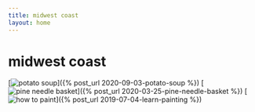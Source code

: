 ```yaml
---
title: midwest coast
layout: home
---
```


# midwest coast

[![potato soup](https://res.cloudinary.com/dgmi7k39d/image/upload/w_200,ar_1:1,c_fill,g_auto/v1600197786/midwestcoast/potato-soup.jpg)]({% post_url 2020-09-03-potato-soup %})
[![pine needle basket](https://res.cloudinary.com/dgmi7k39d/image/upload/w_200,ar_1:1,c_fill,g_auto/v1600198151/midwestcoast/pine-needle-basket.jpg)]({% post_url 2020-03-25-pine-needle-basket %})
[![how to paint](https://res.cloudinary.com/dgmi7k39d/image/upload/w_200,ar_1:1,c_fill,g_auto/v1600198149/midwestcoast/blueberries-painting.jpg)]({% post_url 2019-07-04-learn-painting %})
